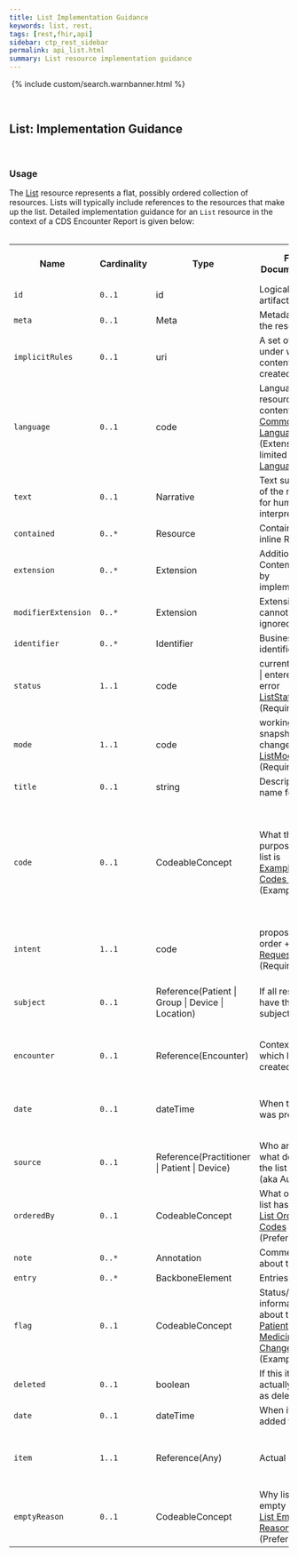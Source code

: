 ```yaml
---
title: List Implementation Guidance
keywords: list, rest,
tags: [rest,fhir,api]
sidebar: ctp_rest_sidebar
permalink: api_list.html
summary: List resource implementation guidance
---
```

​
{% include custom/search.warnbanner.html %}

​
## List: Implementation Guidance ##
​
### Usage ###
The [List](http://hl7.org/fhir/STU3/list.html) resource represents a flat, possibly ordered collection of resources. Lists will typically include references to the resources that make up the list.
​
Detailed implementation guidance for an `List` resource in the context of a CDS Encounter Report is given below:  
​
​
<table style="min-width:100%;width:100%">
<tr>
    <th style="width:10%;">Name</th>
    <th style="width:5%;">Cardinality</th>
    <th style="width:10%;">Type</th>
      <th style="width:38%;">FHIR Documentation</th>
   <th style="width:37%;">CDS Implementation Guidance</th>
</tr>
<tr>
  <td><code>id</code></td>
    <td><code>0..1</code></td>
    <td>id</td>
    <td>Logical id of this artifact</td>
	<td></td>
</tr>
<tr>
  <td><code>meta</code></td>
    <td><code>0..1</code></td>
    <td>Meta</td>
    <td>Metadata about the resource</td>
		<td></td>
</tr>
<tr>
  <td><code>implicitRules</code></td>
    <td><code>0..1</code></td>
    <td>uri</td>
    <td>A set of rules under which this content was created</td>
		<td></td>
</tr>
<tr>
  <td><code>language</code></td>
    <td><code>0..1</code></td>
    <td>code</td>
    <td>Language of the resource content. <br/>
    <a href="http://hl7.org/fhir/STU3/valueset-languages.html">Common Languages</a> (Extensible but limited to <a href="http://hl7.org/fhir/stu3/valueset-languages.html">All Languages</a>)</td>
<td></td>
</tr>
<tr>
  <td><code>text</code></td>
    <td><code>0..1</code></td>
    <td>Narrative</td>
    <td>Text summary of the resource, for human interpretation</td>
	<td></td>
</tr>
<tr>
  <td><code>contained</code></td>
    <td><code>0..*</code></td>
    <td>Resource</td>
    <td>Contained, inline Resources</td>
	<td></td>
</tr>
<tr>
  <td><code>extension</code></td>
    <td><code>0..*</code></td>
    <td>Extension</td>
    <td>Additional Content defined by implementations</td>
	<td></td>
</tr>
<tr>
  <td><code>modifierExtension</code></td>
    <td><code>0..*</code></td>
    <td>Extension</td>
    <td>Extensions that cannot be ignored</td>
	<td></td>
</tr>
<tr>
  <td><code>identifier</code></td>
    <td><code>0..*</code></td>
    <td>Identifier</td>
    <td>Business identifier</td>
<td></td>
</tr>
<tr>
  <td><code>status</code></td>
    <td><code>1..1</code></td>
    <td>code</td>
    <td>current | retired | entered-in-error<br>
<a href="https://www.hl7.org/fhir/STU3/valueset-list-status.html">ListStatus</a> (Required)</td>
<td>Status MUST carry the value 'current' after the journey is completed.</td>
</tr>
<tr>
  <td><code>mode</code></td>
    <td><code>1..1</code></td>
    <td>code</td>
    <td>working | snapshot | changes
<a href="https://www.hl7.org/fhir/STU3/valueset-list-mode.html">ListMode</a> (Required)</td>
<td></td>
</tr>
<tr>
  <td><code>title</code></td>
    <td><code>0..1</code></td>
    <td>string</td>
    <td>Descriptive name for the list</td>
<td></td>
</tr>
<tr>
  <td><code>code</code></td>
    <td><code>0..1</code></td>
    <td>CodeableConcept</td>
    <td>What the purpose of this list is<br>
<a href="https://www.hl7.org/fhir/STU3/valueset-list-example-codes.html">Example Use Codes for List</a> (Example)</td>
<td>MUST be populated with <a href="https://www.snomed.org/snomed-ct/five-step-briefing">SNOMED</a> code 225390008 | Triage (procedure) as per CareConnect ValueSet | <a href="https://fhir.hl7.org.uk/STU3/ValueSet/CareConnect-ListCode-1">CareConnect-ListCode-1</a></td>
</tr>
<tr>
  <td><code>intent</code></td>
    <td><code>1..1</code></td>
    <td>code</td>
    <td>proposal | plan | order +<br>
<a href="http://hl7.org/fhir/STU3/valueset-request-intent.html">RequestIntent</a> (Required)</td>
<td></td>
</tr>
<tr>
  <td><code>subject</code></td>
    <td><code>0..1</code></td>
    <td>Reference(Patient | Group | Device | Location)</td>
    <td>If all resources have the same subject</td>
<td>This MUST be populated with the Patient of the current Encounter.</td>
</tr>
<tr>
  <td><code>encounter</code></td>
    <td><code>0..1</code></td>
    <td>Reference(Encounter)</td>
    <td>Context in which list was created</td>
<td>This MUST be populated with the current Encounter.</td>
</tr>
<tr>
  <td><code>date</code></td>
    <td><code>0..1</code></td>
    <td>dateTime</td>
    <td>When the list was prepared</td>
<td>This MUST be populated with the date/time of the moment the triage ended.</td>
</tr>
<tr>
  <td><code>source</code></td>
    <td><code>0..1</code></td>
    <td>Reference(Practitioner | Patient | Device)</td>
    <td>Who and/or what defined the list contents (aka Author</td>
<td>This MUST be populated with the EMS as a Device.</td>
</tr>
<tr>
  <td><code>orderedBy</code></td>
    <td><code>0..1</code></td>
    <td>CodeableConcept</td>
    <td>What order the list has<br>
<a href="https://www.hl7.org/fhir/STU3/valueset-list-order.html">List Order Codes</a> (Preferred)</td>
<td>This MUST carry the value 'event-date'.</td>
</tr>
<tr>
  <td><code>note</code></td>
    <td><code>0..*</code></td>
    <td>Annotation</td>
    <td>Comments about the list</td>
<td></td>
</tr>
<tr>
  <td><code>entry</code></td>
    <td><code>0..*</code></td>
    <td>BackboneElement</td>
    <td>Entries in the list</td>
<td></td>
</tr>
<tr>
  <td class="sub"><code>flag</code></td>
    <td><code>0..1</code></td>
    <td>CodeableConcept</td>
    <td>Status/Workflow information about this item<br>
<a href="https://www.hl7.org/fhir/STU3/valueset-list-item-flag.html">Patient Medicine Change Types</a> (Example)</td>
<td>This MUST NOT be populated.</td>
</tr>
<tr>
  <td class="sub"><code>deleted</code></td>
    <td><code>0..1</code></td>
    <td>boolean</td>
    <td>If this item is actually marked as deleted</td>
<td></td>
</tr>
<tr>
  <td class="sub"><code>date</code></td>
    <td><code>0..1</code></td>
    <td>dateTime</td>
    <td>When item was added to list</td>
<td>This MUST NOT be populated.</td>
</tr>
<tr>
  <td class="sub"><code>item</code></td>
    <td><code>1..1</code></td>
    <td>Reference(Any)</td>
    <td>Actual entry</td>
<td>The resource referenced - Questionnaire, Observation etc.</td>
</tr>
<tr>
  <td><code>emptyReason</code></td>
    <td><code>0..1</code></td>
    <td>CodeableConcept</td>
    <td>Why list is empty<br>
<a href="https://www.hl7.org/fhir/STU3/valueset-list-empty-reason.html">List Empty Reasons</a> (Preferred)</td>
<td></td>
</tr>
</table>
<!--stackedit_data:
eyJoaXN0b3J5IjpbLTIwMDM4NDMxNTIsMTU3MDg4MTk5LDExMT
M0NzgyMzUsLTMyNDE3MzY5MCwxMTc4OTAxNzY0XX0=
-->
